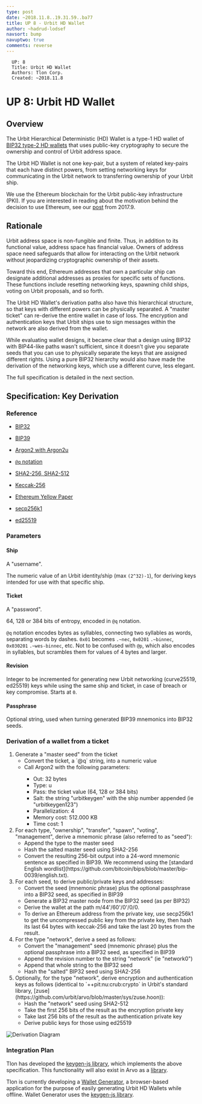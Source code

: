```yaml
---
type: post
date: ~2018.11.8..19.31.59..ba77
title: UP 8 - Urbit HD Wallet
author: ~hadrud-lodsef
navsort: bump
navuptwo: true
comments: reverse
---
```


```
  UP: 8
  Title: Urbit HD Wallet
  Authors: Tlon Corp.
  Created: ~2018.11.8
```

# UP 8: Urbit HD Wallet

## Overview

The Urbit Hierarchical Deterministic (HD) Wallet is a type-1 HD wallet of [BIP32 type-2 HD wallets](https://github.com/bitcoin/bips/blob/master/bip-0032.mediawiki) that uses public-key cryptography to secure the ownership and control of Urbit address space.

The Urbit HD Wallet is not one key-pair, but a system of related key-pairs that each have distinct powers, from setting networking keys for communicating in the Urbit network to transferring ownership of your Urbit ship. 

We use the Ethereum blockchain for the Urbit public-key infrastructure (PKI). If you are interested in reading about the motivation behind the decision to use Ethereum, see our [post](https://github.com/urbit/urbit.org/blob/master/main/blog/2017.9-eth.md) from 2017.9.


## Rationale

Urbit address space is non-fungible and finite. Thus, in addition to its functional value, address space has financial value. Owners of address space need safeguards that allow for interacting on the Urbit network without jeopardizing cryptographic ownership of their assets. 

Toward this end, Ethereum addresses that own a particular ship can designate additional addresses as proxies for specific sets of functions. These functions include resetting networking keys, spawning child ships, voting on Urbit proposals, and so forth. 

The Urbit HD Wallet's derivation paths also have this hierarchical structure, so that keys with different powers can be physically separated. A "master ticket" can re-derive the entire wallet in case of loss. The encryption and authentication keys that Urbit ships use to sign messages within the network are also derived from the wallet.

While evaluating wallet designs, it became clear that a design using BIP32 with BIP44-like paths wasn't sufficient, since it doesn't give you separate seeds that you can use to physically separate the keys that are assigned different rights. Using a pure BIP32 hierarchy would also have made the derivation of the networking keys, which use a different curve, less elegant.

The full specification is detailed in the next section.


## Specification: Key Derivation

### Reference

* [BIP32](https://github.com/bitcoin/bips/blob/master/bip-0032.mediawiki)

* [BIP39](https://github.com/bitcoin/bips/blob/master/bip-0039.mediawiki)

* [Argon2 with Argon2u](https://github.com/urbit/argon2)

* [`@q` notation](https://github.com/urbit/arvo/pull/824)

* [SHA2-256, SHA2-512](https://nvlpubs.nist.gov/nistpubs/FIPS/NIST.FIPS.180-4.pdf)

* [Keccak-256](https://keccak.team/files/Keccak-reference-3.0.pdf)

* [Ethereum Yellow Paper](https://ethereum.github.io/yellowpaper/paper.pdf)

* [secp256k1](http://www.secg.org/sec2-v2.pdf)

* [ed25519](https://ed25519.cr.yp.to/ed25519-20110926.pdf)

### Parameters

#### Ship

A "username".

The numeric value of an Urbit identity/ship (max `(2^32)-1`), for deriving keys intended for use with that specific ship.

#### Ticket

A "password".

64, 128 or 384 bits of entropy, encoded in `@q` notation.

`@q` notation encodes bytes as syllables, connecting two syllables as words, separating words by dashes.
`0x01` becomes `.~nec`, `0x0201` `.~binnec`, `0x030201` `.~wes-binnec`, etc.
Not to be confused with `@p`, which also encodes in syllables, but scrambles them for values of 4 bytes and larger.

#### Revision

Integer to be incremented for generating new Urbit networking (curve25519, ed25519) keys while using the same ship and ticket, in case of breach or key compromise. Starts at `0`.

#### Passphrase

Optional string, used when turning generated BIP39 mnemonics into BIP32 seeds.

### Derivation of a wallet from a ticket

<ol>
  <li>Generate a "master seed" from the ticket
    <ul>
      <li>Convert the ticket, a `@q` string, into a numeric value</li>
      <li>Call Argon2 with the following parameters:</li>
        <ul>
          <li>Out: 32 bytes</li>
          <li>Type: u</li>
          <li>Pass: the ticket value (64, 128 or 384 bits)</li>
          <li>Salt: the string "urbitkeygen" with the ship number appended (ie "urbitkeygen123")</li>
          <li>Parallelization: 4</li>
          <li>Memory cost: 512.000 KB</li>
          <li>Time cost: 1</li>
        </ul>
    </ul>
  </li>
  <li>For each type, "ownership", "transfer", "spawn", "voting", "management", derive a mnemonic phrase (also referred to as "seed"):
    <ul>
      <li>Append the type to the master seed</li>
      <li>Hash the salted master seed using SHA2-256</li>
      <li>Convert the resulting 256-bit output into a 24-word mnemonic sentence as specified in BIP39. We recommend using the [standard English wordlist](https://github.com/bitcoin/bips/blob/master/bip-0039/english.txt).</li>
    </ul>
  </li>
  <li>For each seed, to derive public/private keys and addresses:
    <ul>
      <li>Convert the seed (mnemonic phrase) plus the optional passphrase into a BIP32 seed, as specified in BIP39</li>
      <li>Generate a BIP32 master node from the BIP32 seed (as per BIP32)</li>
      <li>Derive the wallet at the path m/44'/60'/0'/0/0.</li>
      <li>To derive an Ethereum address from the private key, use secp256k1 to get the uncompressed public key from the private key, then hash its last 64 bytes with keccak-256 and take the last 20 bytes from the result.</li>
    </ul>
  </li>
  <li>For the type "network", derive a seed as follows:
    <ul>
      <li>Convert the "management" seed (mnemonic phrase) plus the optional passphrase into a BIP32 seed, as specified in BIP39</li>
      <li>Append the revision number to the string "network" (ie "network0")</li>
      <li>Append that whole string to the BIP32 seed</li>
      <li>Hash the "salted" BIP32 seed using SHA2-256</li>
    </ul>
  </li>
  <li>Optionally, for the type "network", derive encryption and authentication keys as follows (identical to `++pit:nu:crub:crypto` in Urbit's standard library, [zuse](https://github.com/urbit/arvo/blob/master/sys/zuse.hoon)):
    <ul>
      <li>Hash the "network" seed using SHA2-512</li>
      <li>Take the first 256 bits of the result as the encryption private key</li>
      <li>Take last 256 bits of the result as the authentication private key</li>
      <li>Derive public keys for those using ed25519</li>
    </ul>
  </li>
</ol>

![Derivation Diagram](https://media.urbit.org/fora/proposals/UP-8.jpg)

### Integration Plan

Tlon has developed the [keygen-js library](https://github.com/urbit/keygen-js), which implements the above specification. This functionality will also exist in Arvo as a [library](https://github.com/urbit/arvo/pull/877).

Tlon is currently developing a [Wallet Generator](https://github.com/urbit/wallet-generator), a browser-based application for the purpose of easily generating Urbit HD Wallets while offline. Wallet Generator uses the [keygen-js library](https://github.com/urbit/keygen-js). 

